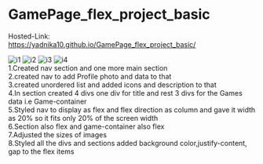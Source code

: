 # GamePage_flex_project_basic
Hosted-Link:<br>
https://yadnika10.github.io/GamePage_flex_project_basic/

![i1](https://github.com/yadnika10/GamePage_flex_project_basic/assets/122971264/33739998-3ee0-4670-963f-c288c4e0d484)
![i2](https://github.com/yadnika10/GamePage_flex_project_basic/assets/122971264/b9928f50-90a8-4084-bf3c-3e12ea52b690)
![i3](https://github.com/yadnika10/GamePage_flex_project_basic/assets/122971264/2f5860df-d4d8-4b6e-9f89-9da924aed83b)
![i4](https://github.com/yadnika10/GamePage_flex_project_basic/assets/122971264/631744dd-4916-472a-9920-7db75d2d706a)
<br>
1.Created nav section and one more main section<br>
2.created nav to add Profile photo and data to that<br>
3.created unordered list and added icons and description to that<br>
4.In section created 4 divs one div for title and rest 3 divs for the Games data i.e Game-container<br>
5.Styled nav to display as flex and flex direction as column and gave it width as 20% so it fits only 20% of the screen width<br>
6.Section also flex and game-container also flex<br>
7.Adjusted the sizes of images<br>
8.Styled all the divs and sections added background color,justify-content, gap to the flex items<br>
